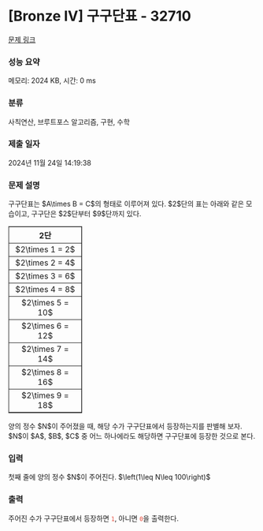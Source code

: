 # [Bronze IV] 구구단표 - 32710 

[문제 링크](https://www.acmicpc.net/problem/32710) 

### 성능 요약

메모리: 2024 KB, 시간: 0 ms

### 분류

사칙연산, 브루트포스 알고리즘, 구현, 수학

### 제출 일자

2024년 11월 24일 14:19:38

### 문제 설명

<p>구구단표는 $A\times B = C$의 형태로 이루어져 있다. $2$단의 표는 아래와 같은 모습이고, 구구단은 $2$단부터 $9$단까지 있다. </p>

<table align="center" border="1" cellpadding="1" cellspacing="1" class="table table-bordered" style="width: 150px;">
	<thead>
		<tr>
			<th scope="col" style="text-align: center;">2단</th>
		</tr>
	</thead>
	<tbody>
		<tr>
			<td style="text-align: center;">$2\times 1 = 2$</td>
		</tr>
		<tr>
			<td style="text-align: center;">$2\times 2 = 4$</td>
		</tr>
		<tr>
			<td style="text-align: center;">$2\times 3 = 6$</td>
		</tr>
		<tr>
			<td style="text-align: center;">$2\times 4 = 8$</td>
		</tr>
		<tr>
			<td style="text-align: center;">$2\times 5 = 10$</td>
		</tr>
		<tr>
			<td style="text-align: center;">$2\times 6 = 12$</td>
		</tr>
		<tr>
			<td style="text-align: center;">$2\times 7 = 14$</td>
		</tr>
		<tr>
			<td style="text-align: center;">$2\times 8 = 16$</td>
		</tr>
		<tr>
			<td style="text-align: center;">$2\times 9 = 18$</td>
		</tr>
	</tbody>
</table>

<p>양의 정수 $N$이 주어졌을 때, 해당 수가 구구단표에서 등장하는지를 판별해 보자. $N$이 $A$, $B$, $C$ 중 어느 하나에라도 해당하면 구구단표에 등장한 것으로 본다.</p>

### 입력 

 <p>첫째 줄에 양의 정수 $N$이 주어진다. $\left(1\leq N\leq 100\right)$ </p>

### 출력 

 <p>주어진 수가 구구단표에서 등장하면 <span style="color:#e74c3c;"><code>1</code></span>, 아니면 <span style="color:#e74c3c;"><code>0</code></span>을 출력한다.</p>

